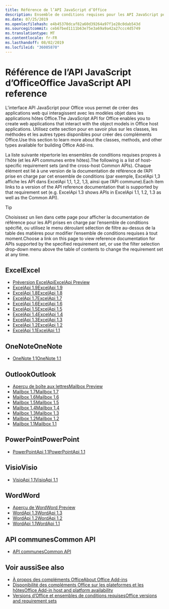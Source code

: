 ```yaml
---
title: Référence de l’API JavaScript d’Office
description: Ensemble de conditions requises pour les API JavaScript pour Office par hôte
ms.date: 07/25/2019
ms.openlocfilehash: e4b45370dcaf82a60d39264a97f1e28c0dab543d
ms.sourcegitcommit: ceb67bed1111b63e75e3a69a9a42a27ccc4d5749
ms.translationtype: MT
ms.contentlocale: fr-FR
ms.lasthandoff: 08/02/2019
ms.locfileid: "36085870"
---
```

# <a name="office-javascript-api-reference"></a><span data-ttu-id="a5563-103">Référence de l’API JavaScript d’Office</span><span class="sxs-lookup"><span data-stu-id="a5563-103">Office JavaScript API reference</span></span>

<span data-ttu-id="a5563-104">L’interface API JavaScript pour Office vous permet de créer des applications web qui interagissent avec les modèles objet dans les applications hôtes Office.</span><span class="sxs-lookup"><span data-stu-id="a5563-104">The JavaScript API for Office enables you to create web applications that interact with the object models in Office host applications.</span></span> <span data-ttu-id="a5563-105">Utilisez cette section pour en savoir plus sur les classes, les méthodes et les autres types disponibles pour créer des compléments Office.</span><span class="sxs-lookup"><span data-stu-id="a5563-105">Use this section to learn more about the classes, methods, and other types available for building Office Add-ins.</span></span>

<span data-ttu-id="a5563-106">La liste suivante répertorie les ensembles de conditions requises propres à l’hôte (et les API communes entre hôtes).</span><span class="sxs-lookup"><span data-stu-id="a5563-106">The following is a list of host-specific requirement sets (and the cross-host Common APIs).</span></span> <span data-ttu-id="a5563-107">Chaque élément est lié à une version de la documentation de référence de l’API prise en charge par cet ensemble de conditions (par exemple, ExcelApi 1,3 affiche les API dans ExcelApi 1,1, 1,2, 1,3, ainsi que l’API commune).</span><span class="sxs-lookup"><span data-stu-id="a5563-107">Each item links to a version of the API reference documentation that is supported by that requirement set (e.g. ExcelApi 1.3 shows APIs in ExcelApi 1.1, 1.2, 1.3 as well as the Common API).</span></span>

> [!TIP]
> <span data-ttu-id="a5563-108">Choisissez un lien dans cette page pour afficher la documentation de référence pour les API prises en charge par l’ensemble de conditions spécifié, ou utilisez le menu déroulant sélection de filtre au-dessus de la table des matières pour modifier l’ensemble de conditions requises à tout moment.</span><span class="sxs-lookup"><span data-stu-id="a5563-108">Choose a link on this page to view reference documentation for APIs supported by the specified requirement set, or use the filter selection drop-down menu above the table of contents to change the requirement set at any time.</span></span>

## <a name="excel"></a><span data-ttu-id="a5563-109">Excel</span><span class="sxs-lookup"><span data-stu-id="a5563-109">Excel</span></span>

- [<span data-ttu-id="a5563-110">Préversion ExcelApi</span><span class="sxs-lookup"><span data-stu-id="a5563-110">ExcelApi Preview</span></span>](/javascript/api/excel?view=excel-js-preview)
- [<span data-ttu-id="a5563-111">ExcelApi 1.9</span><span class="sxs-lookup"><span data-stu-id="a5563-111">ExcelApi 1.9</span></span>](/javascript/api/excel?view=excel-js-1.9)
- [<span data-ttu-id="a5563-112">ExcelApi 1.8</span><span class="sxs-lookup"><span data-stu-id="a5563-112">ExcelApi 1.8</span></span>](/javascript/api/excel?view=excel-js-1.8)
- [<span data-ttu-id="a5563-113">ExcelApi 1.7</span><span class="sxs-lookup"><span data-stu-id="a5563-113">ExcelApi 1.7</span></span>](/javascript/api/excel?view=excel-js-1.7)
- [<span data-ttu-id="a5563-114">ExcelApi 1.6</span><span class="sxs-lookup"><span data-stu-id="a5563-114">ExcelApi 1.6</span></span>](/javascript/api/excel?view=excel-js-1.6)
- [<span data-ttu-id="a5563-115">ExcelApi 1.5</span><span class="sxs-lookup"><span data-stu-id="a5563-115">ExcelApi 1.5</span></span>](/javascript/api/excel?view=excel-js-1.5)
- [<span data-ttu-id="a5563-116">ExcelApi 1.4</span><span class="sxs-lookup"><span data-stu-id="a5563-116">ExcelApi 1.4</span></span>](/javascript/api/excel?view=excel-js-1.4)
- [<span data-ttu-id="a5563-117">ExcelApi 1.3</span><span class="sxs-lookup"><span data-stu-id="a5563-117">ExcelApi 1.3</span></span>](/javascript/api/excel?view=excel-js-1.3)
- [<span data-ttu-id="a5563-118">ExcelApi 1.2</span><span class="sxs-lookup"><span data-stu-id="a5563-118">ExcelApi 1.2</span></span>](/javascript/api/excel?view=excel-js-1.2)
- [<span data-ttu-id="a5563-119">ExcelApi 1.1</span><span class="sxs-lookup"><span data-stu-id="a5563-119">ExcelApi 1.1</span></span>](/javascript/api/excel?view=excel-js-1.1)

## <a name="onenote"></a><span data-ttu-id="a5563-120">OneNote</span><span class="sxs-lookup"><span data-stu-id="a5563-120">OneNote</span></span>

- [<span data-ttu-id="a5563-121">OneNote 1,1</span><span class="sxs-lookup"><span data-stu-id="a5563-121">OneNote 1.1</span></span>](/javascript/api/onenote?view=onenote-js-1.1)

## <a name="outlook"></a><span data-ttu-id="a5563-122">Outlook</span><span class="sxs-lookup"><span data-stu-id="a5563-122">Outlook</span></span>

- [<span data-ttu-id="a5563-123">Aperçu de boîte aux lettres</span><span class="sxs-lookup"><span data-stu-id="a5563-123">Mailbox Preview</span></span>](/javascript/api/outlook?view=outlook-js-preview)
- [<span data-ttu-id="a5563-124">Mailbox 1.7</span><span class="sxs-lookup"><span data-stu-id="a5563-124">Mailbox 1.7</span></span>](/javascript/api/outlook?view=outlook-js-1.7)
- [<span data-ttu-id="a5563-125">Mailbox 1.6</span><span class="sxs-lookup"><span data-stu-id="a5563-125">Mailbox 1.6</span></span>](/javascript/api/outlook?view=outlook-js-1.6)
- [<span data-ttu-id="a5563-126">Mailbox 1.5</span><span class="sxs-lookup"><span data-stu-id="a5563-126">Mailbox 1.5</span></span>](/javascript/api/outlook?view=outlook-js-1.5)
- [<span data-ttu-id="a5563-127">Mailbox 1.4</span><span class="sxs-lookup"><span data-stu-id="a5563-127">Mailbox 1.4</span></span>](/javascript/api/outlook?view=outlook-js-1.4)
- [<span data-ttu-id="a5563-128">Mailbox 1.3</span><span class="sxs-lookup"><span data-stu-id="a5563-128">Mailbox 1.3</span></span>](/javascript/api/outlook?view=outlook-js-1.3)
- [<span data-ttu-id="a5563-129">Mailbox 1.2</span><span class="sxs-lookup"><span data-stu-id="a5563-129">Mailbox 1.2</span></span>](/javascript/api/outlook?view=outlook-js-1.2)
- [<span data-ttu-id="a5563-130">Mailbox 1.1</span><span class="sxs-lookup"><span data-stu-id="a5563-130">Mailbox 1.1</span></span>](/javascript/api/outlook?view=outlook-js-1.1)

## <a name="powerpoint"></a><span data-ttu-id="a5563-131">PowerPoint</span><span class="sxs-lookup"><span data-stu-id="a5563-131">PowerPoint</span></span>

- [<span data-ttu-id="a5563-132">PowerPointApi 1,1</span><span class="sxs-lookup"><span data-stu-id="a5563-132">PowerPointApi 1.1</span></span>](/javascript/api/powerpoint?view=powerpoint-js-1.1)

## <a name="visio"></a><span data-ttu-id="a5563-133">Visio</span><span class="sxs-lookup"><span data-stu-id="a5563-133">Visio</span></span>

- [<span data-ttu-id="a5563-134">VisioApi 1,1</span><span class="sxs-lookup"><span data-stu-id="a5563-134">VisioApi 1.1</span></span>](/javascript/api/visio?view=visio-js-1.1)

## <a name="word"></a><span data-ttu-id="a5563-135">Word</span><span class="sxs-lookup"><span data-stu-id="a5563-135">Word</span></span>

- [<span data-ttu-id="a5563-136">Aperçu de Word</span><span class="sxs-lookup"><span data-stu-id="a5563-136">Word Preview</span></span>](/javascript/api/word?view=word-js-preview)
- [<span data-ttu-id="a5563-137">WordApi 1.3</span><span class="sxs-lookup"><span data-stu-id="a5563-137">WordApi 1.3</span></span>](/javascript/api/word?view=word-js-1.3)
- [<span data-ttu-id="a5563-138">WordApi 1.2</span><span class="sxs-lookup"><span data-stu-id="a5563-138">WordApi 1.2</span></span>](/javascript/api/word?view=word-js-1.2)
- [<span data-ttu-id="a5563-139">WordApi 1.1</span><span class="sxs-lookup"><span data-stu-id="a5563-139">WordApi 1.1</span></span>](/javascript/api/word?view=word-js-1.1)

## <a name="common-api"></a><span data-ttu-id="a5563-140">API communes</span><span class="sxs-lookup"><span data-stu-id="a5563-140">Common API</span></span>

- [<span data-ttu-id="a5563-141">API communes</span><span class="sxs-lookup"><span data-stu-id="a5563-141">Common API</span></span>](/javascript/api/office?view=common-js)

## <a name="see-also"></a><span data-ttu-id="a5563-142">Voir aussi</span><span class="sxs-lookup"><span data-stu-id="a5563-142">See also</span></span>

- [<span data-ttu-id="a5563-143">À propos des compléments Office</span><span class="sxs-lookup"><span data-stu-id="a5563-143">About Office Add-ins</span></span>](/office/dev/add-ins/overview)
- [<span data-ttu-id="a5563-144">Disponibilité des compléments Office sur les plateformes et les hôtes</span><span class="sxs-lookup"><span data-stu-id="a5563-144">Office Add-in host and platform availability</span></span>](/office/dev/add-ins/overview/office-add-in-availability)
- [<span data-ttu-id="a5563-145">Versions d’Office et ensembles de conditions requises</span><span class="sxs-lookup"><span data-stu-id="a5563-145">Office versions and requirement sets</span></span>](/office/dev/add-ins/develop/office-versions-and-requirement-sets)
